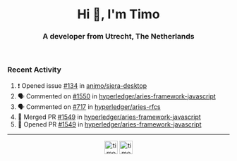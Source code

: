 <h1 align="center">Hi 👋, I'm Timo</h1>
<h3 align="center">A developer from Utrecht, The Netherlands</h3>
<br/>
<!-- https://github.com/rahuldkjain/github-profile-readme-generator --!>

<!--  <p align="left"><img src="https://github-readme-stats.vercel.app/api?username=timoglastra&show_icons=true&count_private=true&" alt="timoglastra" /></p> --!>

<!--
Github language stats
<p align="left"><img src="https://github-readme-stats.vercel.app/api/top-langs/?username=timoglastra&layout=compact" alt="timoglastra" /><p>
-->

<!-- Codestats language stats -->
<!-- <p align="left"><img src="https://codestats-readme.vercel.app/api/top-langs/?username=timoglastra&layout=compact&language_count=12" alt="timoglastra" /><p>    --!>
  
<h3>Recent Activity</h3>

<!--START_SECTION:activity-->
1. ❗ Opened issue [#134](https://github.com/animo/siera-desktop/issues/134) in [animo/siera-desktop](https://github.com/animo/siera-desktop)
2. 🗣 Commented on [#1550](https://github.com/hyperledger/aries-framework-javascript/pull/1550#issuecomment-1684298067) in [hyperledger/aries-framework-javascript](https://github.com/hyperledger/aries-framework-javascript)
3. 🗣 Commented on [#717](https://github.com/hyperledger/aries-rfcs/issues/717#issuecomment-1684297399) in [hyperledger/aries-rfcs](https://github.com/hyperledger/aries-rfcs)
4. 🎉 Merged PR [#1549](https://github.com/hyperledger/aries-framework-javascript/pull/1549) in [hyperledger/aries-framework-javascript](https://github.com/hyperledger/aries-framework-javascript)
5. 💪 Opened PR [#1549](https://github.com/hyperledger/aries-framework-javascript/pull/1549) in [hyperledger/aries-framework-javascript](https://github.com/hyperledger/aries-framework-javascript)
<!--END_SECTION:activity-->

---

<p align="center">
<a href="https://twitter.com/timoglastra" target="blank"><img align="center" src="https://cdn.jsdelivr.net/npm/simple-icons@3.0.1/icons/twitter.svg" alt="timoglastra" height="30" width="30" /></a>
<a href="https://linkedin.com/in/timoglastra" target="blank"><img align="center" src="https://cdn.jsdelivr.net/npm/simple-icons@3.0.1/icons/linkedin.svg" alt="timoglastra" height="30" width="30" /></a>
</p>



